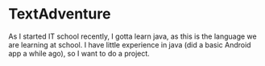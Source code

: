 # TextAdventure
 
As I started IT school recently, I gotta learn java, as this is the language we are learning at school. I have little experience in java (did a basic Android app a while ago), so I want to do a project.
